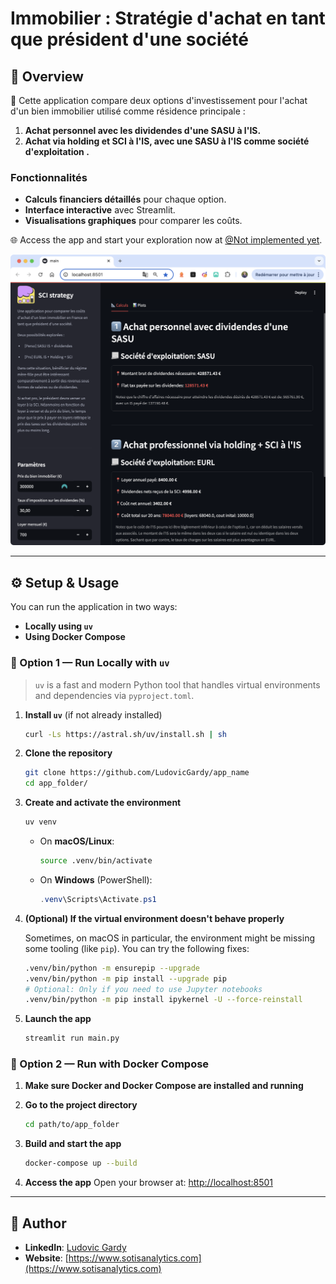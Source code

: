 # Immobilier : Stratégie d'achat en tant que président d'une société

## 📄 Overview
🏡 Cette application compare deux options d'investissement pour l'achat d'un bien immobilier utilisé comme résidence principale :

1. **Achat personnel avec les dividendes d'une SASU à l'IS.**
2. **Achat via holding et SCI à l'IS, avec une SASU à l'IS comme société d'exploitation .**

### Fonctionnalités

- **Calculs financiers détaillés** pour chaque option.
- **Interface interactive** avec Streamlit.
- **Visualisations graphiques** pour comparer les coûts.

🌐 Access the app and start your exploration now at [@Not implemented yet](https://wikipedia.com).

![Image1](images/image1.0.png)

---

## ⚙️ Setup & Usage

You can run the application in two ways:

- **Locally using `uv`**
- **Using Docker Compose**

### 🔧 Option 1 — Run Locally with `uv`

> `uv` is a fast and modern Python tool that handles virtual environments and dependencies via `pyproject.toml`.

1. **Install `uv`** (if not already installed)  
   ```bash
   curl -Ls https://astral.sh/uv/install.sh | sh
   ```

2. **Clone the repository**  
   ```bash
   git clone https://github.com/LudovicGardy/app_name
   cd app_folder/
   ```

3. **Create and activate the environment**  
   ```bash
   uv venv
   ```

   - On **macOS/Linux**:
     ```bash
     source .venv/bin/activate
     ```

   - On **Windows** (PowerShell):
     ```powershell
     .venv\Scripts\Activate.ps1
     ```

4. **(Optional) If the virtual environment doesn't behave properly**

   Sometimes, on macOS in particular, the environment might be missing some tooling (like `pip`). You can try the following fixes:

   ```bash
   .venv/bin/python -m ensurepip --upgrade
   .venv/bin/python -m pip install --upgrade pip
   # Optional: Only if you need to use Jupyter notebooks
   .venv/bin/python -m pip install ipykernel -U --force-reinstall
   ```

5. **Launch the app**  
   ```bash
   streamlit run main.py
   ```

### 🐳 Option 2 — Run with Docker Compose

1. **Make sure Docker and Docker Compose are installed and running**

2. **Go to the project directory**
   ```bash
   cd path/to/app_folder
   ```

3. **Build and start the app**
   ```bash
   docker-compose up --build
   ```

4. **Access the app**
   Open your browser at: [http://localhost:8501](http://localhost:8501)

---

## 👤 Author

- **LinkedIn**: [Ludovic Gardy](https://www.linkedin.com/in/ludovic-gardy/)
- **Website**: [https://www.sotisanalytics.com](https://www.sotisanalytics.com)